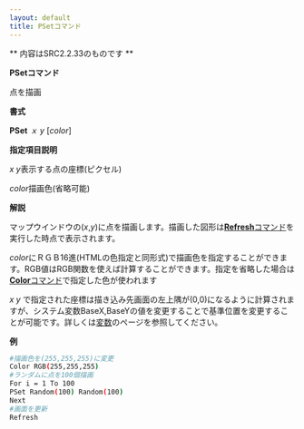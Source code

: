 ```yaml
---
layout: default
title: PSetコマンド
---
```

** 内容はSRC2.2.33のものです **

**PSetコマンド**

点を描画

**書式**

**PSet** *ｘ y* [*color*]

**指定項目説明**

*x y*表示する点の座標(ピクセル)

*color*描画色(省略可能)

**解説**

マップウインドウの(*x*,*y*)に点を描画します。描画した図形は[**Refresh**コマンド](Refreshコマンド.md)を実行した時点で表示されます。

*color*にＲＧＢ16進(HTMLの色指定と同形式)で描画色を指定することができます。RGB値はRGB関数を使えば計算することができます。指定を省略した場合は[**Color**コマンド](Colorコマンド.md)で指定した色が使われます

*x y* で指定された座標は描き込み先画面の左上隅が(0,0)になるように計算されますが、システム変数BaseX,BaseYの値を変更することで基準位置を変更することが可能です。詳しくは[変数](変数.md)のページを参照してください。

**例**
```sh
#描画色を(255,255,255)に変更
Color RGB(255,255,255)
#ランダムに点を100個描画
For i = 1 To 100
PSet Random(100) Random(100)
Next
#画面を更新
Refresh
```

